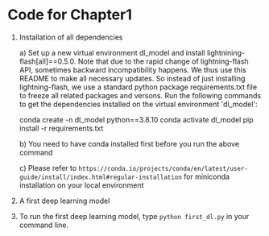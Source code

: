 # Code for Chapter1

1. Installation of all dependencies

   a) Set up a new virtual environment dl_model and install lightnining-flash[all]==0.5.0. Note that due to the rapid change
      of lightning-flash API, sometimes backward incompatibility happens. We thus use this README to make all necessary updates.
      So instead of just installing lightning-flash, we use a standard python package requirements.txt file to freeze all related packages and versons.
      Run the following commands to get the dependencies installed on the virtual environment 'dl_model':
     
      conda create -n dl_model python==3.8.10
      conda activate dl_model
      pip install -r requirements.txt
     

   b) You need to have conda installed first before you run the above command

   c) Please refer to `https://conda.io/projects/conda/en/latest/user-guide/install/index.html#regular-installation` for miniconda installation on your local environment
   
2. A first deep learning model
3. To run the first deep learning model, type `python first_dl.py` in your command line.
